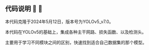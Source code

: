 
## 代码说明 :ledger: :ledger:

本代码克隆于2024年5月12日，版本号为YOLOv5_v7.0。

本代码在YOLOv5的基础上，集成各种主干网路、损失函数、以及检测头。

主要用于学习不同模块之间的区别，快速找到适合自己数据集的那个模型。

